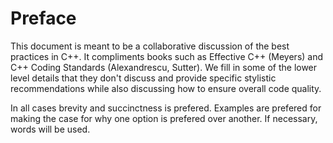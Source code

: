# Preface

This document is meant to be a collaborative discussion of the best practices in C++. It compliments books such as Effective C++ (Meyers) and C++ Coding Standards (Alexandrescu, Sutter). We fill in some of the lower level details that they don't discuss and provide specific stylistic recommendations while also discussing how to ensure overall code quality.

In all cases brevity and succinctness is prefered. Examples are prefered for making the case for why one option is prefered over another. If necessary, words will be used.


